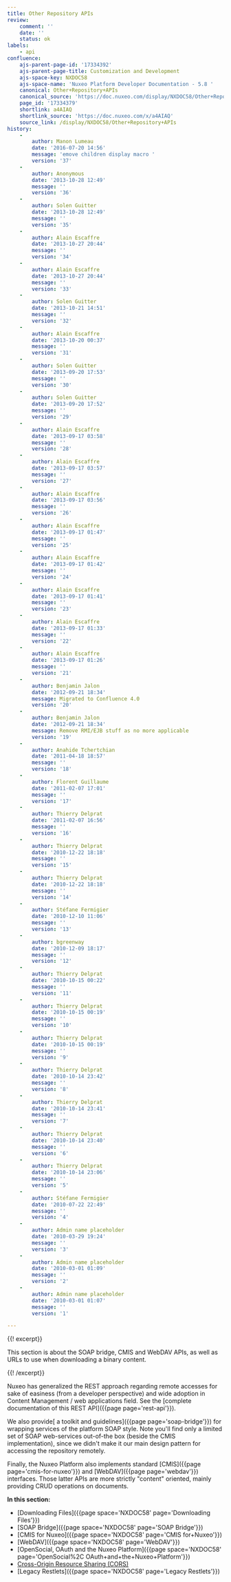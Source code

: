 ```yaml
---
title: Other Repository APIs
review:
    comment: ''
    date: ''
    status: ok
labels:
    - api
confluence:
    ajs-parent-page-id: '17334392'
    ajs-parent-page-title: Customization and Development
    ajs-space-key: NXDOC58
    ajs-space-name: 'Nuxeo Platform Developer Documentation - 5.8 '
    canonical: Other+Repository+APIs
    canonical_source: 'https://doc.nuxeo.com/display/NXDOC58/Other+Repository+APIs'
    page_id: '17334379'
    shortlink: a4AIAQ
    shortlink_source: 'https://doc.nuxeo.com/x/a4AIAQ'
    source_link: /display/NXDOC58/Other+Repository+APIs
history:
    - 
        author: Manon Lumeau
        date: '2016-07-20 14:56'
        message: 'emove children display macro '
        version: '37'
    - 
        author: Anonymous
        date: '2013-10-28 12:49'
        message: ''
        version: '36'
    - 
        author: Solen Guitter
        date: '2013-10-28 12:49'
        message: ''
        version: '35'
    - 
        author: Alain Escaffre
        date: '2013-10-27 20:44'
        message: ''
        version: '34'
    - 
        author: Alain Escaffre
        date: '2013-10-27 20:44'
        message: ''
        version: '33'
    - 
        author: Solen Guitter
        date: '2013-10-21 14:51'
        message: ''
        version: '32'
    - 
        author: Alain Escaffre
        date: '2013-10-20 00:37'
        message: ''
        version: '31'
    - 
        author: Solen Guitter
        date: '2013-09-20 17:53'
        message: ''
        version: '30'
    - 
        author: Solen Guitter
        date: '2013-09-20 17:52'
        message: ''
        version: '29'
    - 
        author: Alain Escaffre
        date: '2013-09-17 03:58'
        message: ''
        version: '28'
    - 
        author: Alain Escaffre
        date: '2013-09-17 03:57'
        message: ''
        version: '27'
    - 
        author: Alain Escaffre
        date: '2013-09-17 03:56'
        message: ''
        version: '26'
    - 
        author: Alain Escaffre
        date: '2013-09-17 01:47'
        message: ''
        version: '25'
    - 
        author: Alain Escaffre
        date: '2013-09-17 01:42'
        message: ''
        version: '24'
    - 
        author: Alain Escaffre
        date: '2013-09-17 01:41'
        message: ''
        version: '23'
    - 
        author: Alain Escaffre
        date: '2013-09-17 01:33'
        message: ''
        version: '22'
    - 
        author: Alain Escaffre
        date: '2013-09-17 01:26'
        message: ''
        version: '21'
    - 
        author: Benjamin Jalon
        date: '2012-09-21 18:34'
        message: Migrated to Confluence 4.0
        version: '20'
    - 
        author: Benjamin Jalon
        date: '2012-09-21 18:34'
        message: Remove RMI/EJB stuff as no more applicable
        version: '19'
    - 
        author: Anahide Tchertchian
        date: '2011-04-18 18:57'
        message: ''
        version: '18'
    - 
        author: Florent Guillaume
        date: '2011-02-07 17:01'
        message: ''
        version: '17'
    - 
        author: Thierry Delprat
        date: '2011-02-07 16:56'
        message: ''
        version: '16'
    - 
        author: Thierry Delprat
        date: '2010-12-22 18:18'
        message: ''
        version: '15'
    - 
        author: Thierry Delprat
        date: '2010-12-22 18:18'
        message: ''
        version: '14'
    - 
        author: Stéfane Fermigier
        date: '2010-12-10 11:06'
        message: ''
        version: '13'
    - 
        author: bgreenway
        date: '2010-12-09 18:17'
        message: ''
        version: '12'
    - 
        author: Thierry Delprat
        date: '2010-10-15 00:22'
        message: ''
        version: '11'
    - 
        author: Thierry Delprat
        date: '2010-10-15 00:19'
        message: ''
        version: '10'
    - 
        author: Thierry Delprat
        date: '2010-10-15 00:19'
        message: ''
        version: '9'
    - 
        author: Thierry Delprat
        date: '2010-10-14 23:42'
        message: ''
        version: '8'
    - 
        author: Thierry Delprat
        date: '2010-10-14 23:41'
        message: ''
        version: '7'
    - 
        author: Thierry Delprat
        date: '2010-10-14 23:40'
        message: ''
        version: '6'
    - 
        author: Thierry Delprat
        date: '2010-10-14 23:06'
        message: ''
        version: '5'
    - 
        author: Stéfane Fermigier
        date: '2010-07-22 22:49'
        message: ''
        version: '4'
    - 
        author: Admin name placeholder
        date: '2010-03-29 19:24'
        message: ''
        version: '3'
    - 
        author: Admin name placeholder
        date: '2010-03-01 01:09'
        message: ''
        version: '2'
    - 
        author: Admin name placeholder
        date: '2010-03-01 01:07'
        message: ''
        version: '1'

---
```

{{! excerpt}}

This section is about the SOAP bridge, CMIS and WebDAV APIs, as well as URLs to use when downloading a binary content.

{{! /excerpt}}

Nuxeo has generalized the REST approach regarding remote accesses for sake of easiness (from a developer perspective) and wide adoption in Content Management / web applications field. See the [complete documentation of this REST API]({{page page='rest-api'}}).

We also provide[ a toolkit and guidelines]({{page page='soap-bridge'}}) for wrapping services of the platform SOAP style. Note you'll find only a limited set of SOAP web-services&nbsp;out-of-the box (beside the CMIS implementation), since we didn't make it our main design pattern for accessing the repository remotely.

Finally, the Nuxeo Platform also implements standard&nbsp;[CMIS]({{page page='cmis-for-nuxeo'}})&nbsp;and [WebDAV]({{page page='webdav'}}) interfaces. Those latter APIs are more strictly "content" oriented, mainly providing CRUD operations on documents.

**In this section:**

*   [Downloading Files]({{page space='NXDOC58' page='Downloading Files'}})
*   [SOAP Bridge]({{page space='NXDOC58' page='SOAP Bridge'}})
*   [CMIS for Nuxeo]({{page space='NXDOC58' page='CMIS for+Nuxeo'}})
*   [WebDAV]({{page space='NXDOC58' page='WebDAV'}})
*   [OpenSocial, OAuth and the Nuxeo Platform]({{page space='NXDOC58' page='OpenSocial%2C OAuth+and+the+Nuxeo+Platform'}})
*   [Cross-Origin Resource Sharing (CORS)](/pages/viewpage.action?pageId=17334317)
*   [Legacy Restlets]({{page space='NXDOC58' page='Legacy Restlets'}})